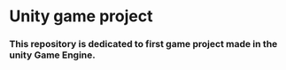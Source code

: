 # Unity game project

###  This repository is dedicated to first game project made in the unity Game Engine. 
